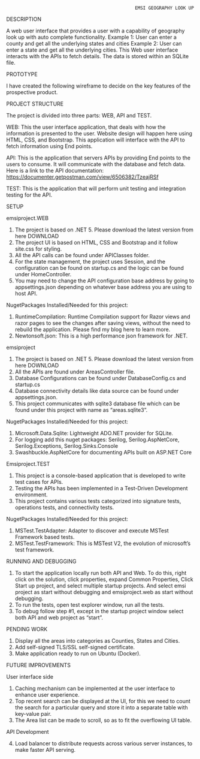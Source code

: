                                                     EMSI GEOGRAPHY LOOK UP

DESCRIPTION

A web user interface that provides a user with a capability of geography look up with auto complete functionality.
Example 1: User can enter a county and get all the underlying states and cities
Example 2: User can enter a state and get all the underlying cities.
This Web user interface interacts with the APIs to fetch details. The data is stored within an SQLite file. 

PROTOTYPE

I have created the following wireframe to decide on the key features of the prospective product.


 
PROJECT STRUCTURE

The project is divided into three parts: WEB, API and TEST.

WEB: This the user interface application, that deals with how the information is presented to the user. Website design will happen here using HTML, CSS, and Bootstrap. 
This application will interface with the API to fetch information using End points. 

API: This is the application that servers APIs by providing End points to the users to consume. It will communicate with the database and fetch data. 
Here is a link to the API documentation: https://documenter.getpostman.com/view/6506382/TzeajRSf

TEST: This is the application that will perform unit testing and integration testing for the API. 

SETUP

emsiproject.WEB

1)	The project is based on .NET 5. Please download the latest version from here DOWNLOAD
2)	The project UI is based on HTML, CSS and Bootstrap and it follow site.css for styling.
3)	All the API calls can be found under APIClasses folder.
4)	For the state management, the project uses Session, and the configuration can be found on startup.cs and the logic can be found under HomeController.
5)	You may need to change the API configuration base address by going to appsettings.json depending on whatever base address you are using to host API.

NugetPackages Installed/Needed for this project: 
1)	RuntimeCompilation: Runtime Compilation support for Razor views and razor pages to see the changes after saving views, without the need to rebuild the application. Please find my blog here to learn more.
2)	Newtonsoft.json: This is a high performance json framework for .NET.

emsiproject
1)	The project is based on .NET 5. Please download the latest version from here DOWNLOAD
2)	All the APIs are found under AreasController file.
3)	Database Configurations can be found under DatabaseConfig.cs and startup.cs
4)	Database connectivity details like data source can be found under appsettings.json.
5)	This project communicates with sqlite3 database file which can be found under this project with name as “areas.sqlite3”.

NugetPackages Installed/Needed for this project: 
1)	Microsoft.Data.Sqlite: Lightweight ADO.NET provider for SQLite.
2)	For logging add this nuget packages: Serilog, Serilog.AspNetCore, Serilog.Exceptions, Serilog.Sinks.Console
3)	Swashbuckle.AspNetCore for documenting APIs built on ASP.NET Core

Emsiproject.TEST
1)	This project is a console-based application that is developed to write test cases for APIs.
2)	Testing the APIs has been implemented in a Test-Driven Development environment. 
3)	This project contains various tests categorized into signature tests, operations tests, and connectivity tests. 

NugetPackages Installed/Needed for this project: 
1)	MSTest.TestAdapter: Adapter to discover and execute MSTest Framework based tests.
2)	MSTest.TestFramework: This is MSTest V2, the evolution of microsoft’s test framework. 


RUNNING AND DEBUGGING
1)	To start the application locally run both API and Web. 
To do this, right click on the solution, click properties, expand Common Properties, Click Start up project, and select multiple startup projects. And select emsi project as start without debugging and emsiproject.web as start without debugging.
2)	To run the tests, open test explorer window, run all the tests.
3)	To debug follow step #1, except in the startup project window select both API and web project as “start”.

PENDING WORK
1)	Display all the areas into categories as Counties, States and Cities.
2)	Add self-signed TLS/SSL self-signed certificate.
3)	Make application ready to run on Ubuntu (Docker).

FUTURE IMPROVEMENTS

User interface side

1)	Caching mechanism can be implemented at the user interface to enhance user experience. 
2)	Top recent search can be displayed at the UI, for this we need to count the search for a particular query and store it into a separate table with key-value pair.
3)	The Area list can be made to scroll, so as to fit the overflowing UI table.

API Development

4)	Load balancer to distribute requests across various server instances, to make faster API serving.



